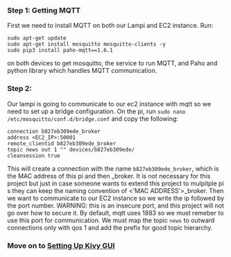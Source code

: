### Step 1: Getting MQTT
First we need to install MQTT on both our Lampi and EC2 instance. Run:
```
sudo apt-get update
sudo apt-get install mosquitto mosquitto-clients -y
sudo pip3 install paho-mqtt==1.6.1
```
on both devices to get mosquitto, the service to run MQTT, and Paho and python library which handles MQTT communication.

### Step 2:
Our lampi is going to communicate to our ec2 instance with mqtt so we need to set up a bridge configuration. On the pi, run `sudo nano /etc/mosquitto/conf.d/bridge.conf` and copy the following:
```
connection b827eb309ede_broker
address <EC2_IP>:50001
remote_clientid b827eb309ede_broker
topic news out 1 "" devices/b827eb309ede/
cleansession true
```
This will create a connection with the name `b827eb309ede_broker`, which is the MAC address of this pi and then _broker. It is not necessary for this project but just in case someone wants to extend this project to mulpitple pi
s they can keep the naming convention of <'MAC ADDRESS'>_broker. Then we want to communicate to our EC2 instance so we write the ip followed by the port number. WARNING: this is an insecure port, and this project will not go over how to secure it. By default, mqtt uses 1883 so we must remeber to use this port for communication. We must map the topic `news` to outward connections only with qos 1 and add the prefix for good topic hierarchy. 

### Move on to [Setting Up Kivy GUI](../Setting%20Up%20Kivy%20GUI)
